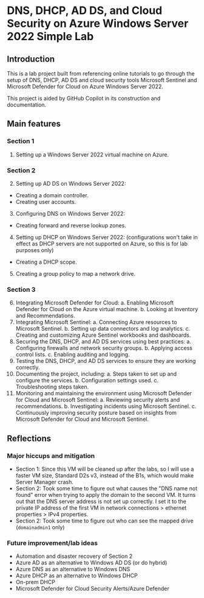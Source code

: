 # DNS, DHCP, AD DS, and Cloud Security on Azure Windows Server 2022 Simple Lab

## Introduction
This is a lab project built from referencing online tutorials to go through the setup of DNS, DHCP, AD DS and cloud security tools Microsoft Sentinel and Microsoft Defender for Cloud on Azure Windows Server 2022.

This project is aided by GitHub Copilot in its construction and documentation.

## Main features
### Section 1
1. Setting up a Windows Server 2022 virtual machine on Azure.
### Section 2
2. Setting up AD DS on Windows Server 2022:
- Creating a domain controller.
- Creating user accounts.
3. Configuring DNS on Windows Server 2022:
- Creating forward and reverse lookup zones.
4. Setting up DHCP on Windows Server 2022: (configurations won't take in effect as DHCP servers are not supported on Azure, so this is for lab purposes only)
- Creating a DHCP scope.
5. Creating a group policy to map a network drive.
### Section 3
6. Integrating Microsoft Defender for Cloud:
   a. Enabling Microsoft Defender for Cloud on the Azure virtual machine.
   b. Looking at Inventory and Recommendations.
7. Integrating Microsoft Sentinel:
   a. Connecting Azure resources to Microsoft Sentinel.
   b. Setting up data connectors and log analytics.
   c. Creating and customizing Azure Sentinel workbooks and dashboards.
8. Securing the DNS, DHCP, and AD DS services using best practices:
   a. Configuring firewalls and network security groups.
   b. Applying access control lists.
   c. Enabling auditing and logging.
9. Testing the DNS, DHCP, and AD DS services to ensure they are working correctly.
10. Documenting the project, including:
   a. Steps taken to set up and configure the services.
   b. Configuration settings used.
   c. Troubleshooting steps taken.
11. Monitoring and maintaining the environment using Microsoft Defender for Cloud and Microsoft Sentinel:
    a. Reviewing security alerts and recommendations.
    b. Investigating incidents using Microsoft Sentinel.
    c. Continuously improving security posture based on insights from Microsoft Defender for Cloud and Microsoft Sentinel.

## Reflections
### Major hiccups and mitigation
- Section 1: Since this VM will be cleaned up after the labs, so I will use a faster VM size, Standard D2s v3, instead of the B1s, which would make Server Manager crash.
- Section 2: Took some time to figure out what causes the "DNS name not found" error when trying to apply the domain to the second VM. It turns out that the DNS server address is not set up correctly. I set it to the private IP address of the first VM in network connections > ethernet properties > IPv4 properties.
- Section 2: Took some time to figure out who can see the mapped drive (``domainadmin1`` only)

### Future improvement/lab ideas
- Automation and disaster recovery of Section 2
- Azure AD as an alternative to Windows AD DS (or do hybrid)
- Azure DNS as an alternative to Windows DNS
- Azure DHCP as an alternative to Windows DHCP
- On-prem DHCP
- Microsoft Defender for Cloud Security Alerts/Azure Defender